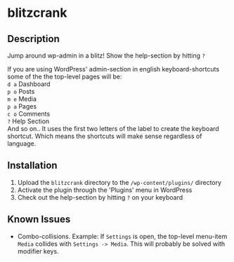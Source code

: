 blitzcrank
==========

Description
-----------

Jump around wp-admin in a blitz! Show the help-section by hitting `?`

If you are using WordPress' admin-section in english keyboard-shortcuts some of the the top-level pages will be:  
`d a` Dashboard  
`p o` Posts  
`m e` Media  
`p a` Pages  
`c o` Comments  
`?` Help Section  
And so on.. It uses the first two letters of the label to create the keyboard shortcut. Which means the shortcuts will make sense regardless of language.

Installation
------------

1. Upload the `blitzcrank` directory to the `/wp-content/plugins/` directory
1. Activate the plugin through the 'Plugins' menu in WordPress
1. Check out the help-section by hitting `?` on your keyboard

Known Issues
------------

* Combo-collisions. Example: If `Settings` is open, the top-level menu-item `Media` collides with `Settings -> Media`. This will probably be solved with modifier keys.